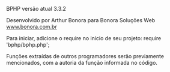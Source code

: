 
BPHP versão atual 3.3.2

Desenvolvido por Arthur Bonora para Bonora Soluções Web
www.bonora.com.br

Para iniciar, adicione o require no início de seu projeto:
require 'bphp/bphp.php';

Funções extraídas de outros programadores serão previamente mencionados, com a autoria da função informada no código.
